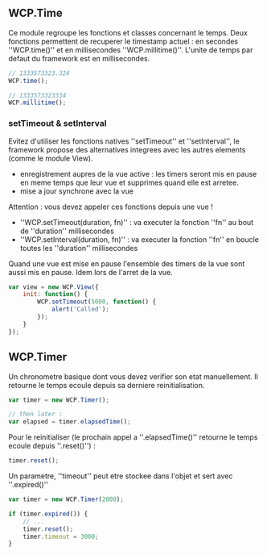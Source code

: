 ## WCP.Time

Ce module regroupe les fonctions et classes concernant le temps. Deux fonctions permettent de recuperer le timestamp actuel : en secondes ''WCP.time()'' et en millisecondes ''WCP.millitime()''. L'unite de temps par defaut du framework est en millisecondes.

```JavaScript
// 1333573323.324
WCP.time();

// 1333573323334
WCP.millitime();
```	

### setTimeout & setInterval

Evitez d'utiliser les fonctions natives ''setTimeout'' et ''setInterval'', le framework propose des alternatives integrees avec les autres elements (comme le module View).

 * enregistrement aupres de la vue active : les timers seront mis en pause en meme temps que leur vue et supprimes quand elle est arretee.
  * mise a jour synchrone avec la vue

Attention : vous devez appeler ces fonctions depuis une vue ! 

* ''WCP.setTimeout(duration, fn)'' : va executer la fonction ''fn'' au bout de ''duration'' millisecondes
* ''WCP.setInterval(duration, fn)'' : va executer la fonction ''fn'' en boucle toutes les ''duration'' millisecondes

Quand une vue est mise en pause l'ensemble des timers de la vue sont aussi mis en pause. Idem lors de l'arret de la vue.

```JavaScript
var view = new WCP.View({
	init: function() {
		WCP.setTimeout(5000, function() {
			alert('Called');
		});
	}
});
```

## WCP.Timer

Un chronometre basique dont vous devez verifier son etat manuellement. Il retourne le temps ecoule depuis sa derniere reinitialisation.

```JavaScript
var timer = new WCP.Timer();

// then later :
var elapsed = timer.elapsedTime();
```

Pour le reinitialiser (le prochain appel a ''.elapsedTime()'' retourne le temps ecoule depuis ''.reset()'') : 

```JavaScript
timer.reset();
```

Un parametre, ''timeout'' peut etre stockee dans l'objet et sert avec ''.expired()''

```JavaScript
var timer = new WCP.Timer(2000);

if (timer.expired()) {
	// ...
	timer.reset();
	timer.timeout = 3000;
}
```
